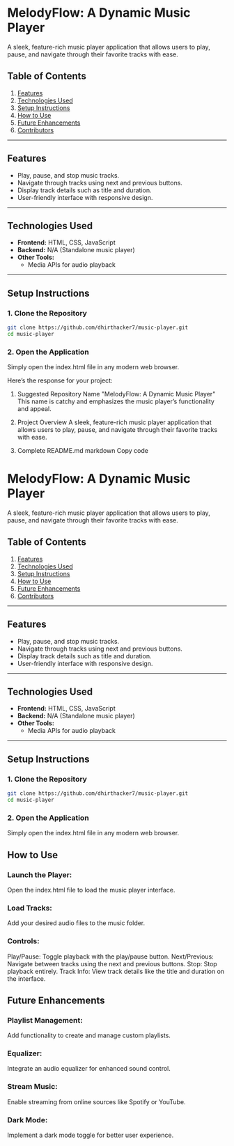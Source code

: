 # MelodyFlow: A Dynamic Music Player  

A sleek, feature-rich music player application that allows users to play, pause, and navigate through their favorite tracks with ease.  

## Table of Contents  
1. [Features](#features)  
2. [Technologies Used](#technologies-used)  
3. [Setup Instructions](#setup-instructions)  
4. [How to Use](#how-to-use)  
5. [Future Enhancements](#future-enhancements)  
6. [Contributors](#contributors)  

---

## Features  
- Play, pause, and stop music tracks.  
- Navigate through tracks using next and previous buttons.  
- Display track details such as title and duration.  
- User-friendly interface with responsive design.  

---

## Technologies Used  
- **Frontend:** HTML, CSS, JavaScript  
- **Backend:** N/A (Standalone music player)  
- **Other Tools:**  
  - Media APIs for audio playback  

---

## Setup Instructions  

### 1. Clone the Repository  
```bash  
git clone https://github.com/dhirthacker7/music-player.git  
cd music-player  
```

### 2. Open the Application
Simply open the index.html file in any modern web browser.


Here’s the response for your project:

1) Suggested Repository Name
"MelodyFlow: A Dynamic Music Player"
This name is catchy and emphasizes the music player’s functionality and appeal.

2) Project Overview
A sleek, feature-rich music player application that allows users to play, pause, and navigate through their favorite tracks with ease.

3) Complete README.md
markdown
Copy code
# MelodyFlow: A Dynamic Music Player  

A sleek, feature-rich music player application that allows users to play, pause, and navigate through their favorite tracks with ease.  

## Table of Contents  
1. [Features](#features)  
2. [Technologies Used](#technologies-used)  
3. [Setup Instructions](#setup-instructions)  
4. [How to Use](#how-to-use)  
5. [Future Enhancements](#future-enhancements)  
6. [Contributors](#contributors)  

---

## Features  
- Play, pause, and stop music tracks.  
- Navigate through tracks using next and previous buttons.  
- Display track details such as title and duration.  
- User-friendly interface with responsive design.  

---

## Technologies Used  
- **Frontend:** HTML, CSS, JavaScript  
- **Backend:** N/A (Standalone music player)  
- **Other Tools:**  
  - Media APIs for audio playback  

---

## Setup Instructions  

### 1. Clone the Repository  
```bash  
git clone https://github.com/dhirthacker7/music-player.git  
cd music-player
```

### 2. Open the Application
Simply open the index.html file in any modern web browser.

## How to Use
### Launch the Player:
Open the index.html file to load the music player interface.

### Load Tracks:
Add your desired audio files to the music folder.

### Controls:
Play/Pause: Toggle playback with the play/pause button.
Next/Previous: Navigate between tracks using the next and previous buttons.
Stop: Stop playback entirely.
Track Info:
View track details like the title and duration on the interface.

## Future Enhancements
### Playlist Management:
Add functionality to create and manage custom playlists.

### Equalizer:
Integrate an audio equalizer for enhanced sound control.

### Stream Music:
Enable streaming from online sources like Spotify or YouTube.

### Dark Mode:
Implement a dark mode toggle for better user experience.
